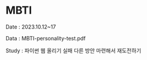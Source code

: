 # MBTI
Date : 2023.10.12~17

Data : MBTI-personality-test.pdf

Study : 파이썬
웹 올리기 실패
다른 방안 마련해서 재도전하기
